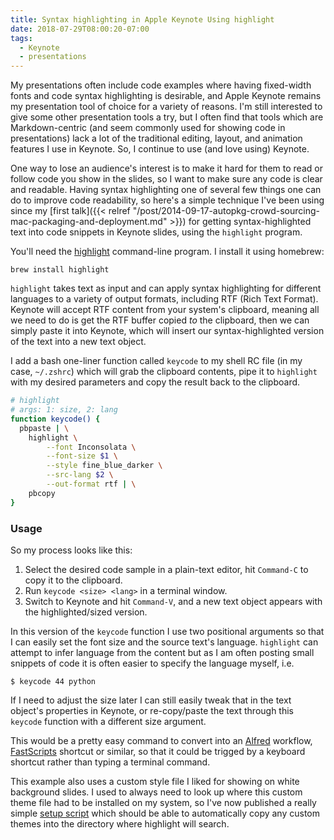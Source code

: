 ```yaml
---
title: Syntax highlighting in Apple Keynote Using highlight
date: 2018-07-29T08:00:20-07:00
tags:
  - Keynote
  - presentations
---
```


My presentations often include code examples where having fixed-width fonts and code syntax highlighting is desirable, and Apple Keynote remains my presentation tool of choice for a variety of reasons. I'm still interested to give some other presentation tools a try, but I often find that tools which are Markdown-centric (and seem commonly used for showing code in presentations) lack a lot of the traditional editing, layout, and animation features I use in Keynote. So, I continue to use (and love using) Keynote.

One way to lose an audience's interest is to make it hard for them to read or follow code you show in the slides, so I want to make sure any code is clear and readable. Having syntax highlighting one of several few things one can do to improve code readability, so here's a simple technique I've been using since my [first talk]({{< relref "/post/2014-09-17-autopkg-crowd-sourcing-mac-packaging-and-deployment.md" >}}) for getting syntax-highlighted text into code snippets in Keynote slides, using the `highlight` program.


You'll need the [highlight](http://www.andre-simon.de/doku/highlight/en/highlight.php) command-line program. I install it using homebrew:

```
brew install highlight
```

`highlight` takes text as input and can apply syntax highlighting for different languages to a variety of output formats, including RTF (Rich Text Format). Keynote will accept RTF content from your system's clipboard, meaning all we need to do is get the RTF buffer copied _to_ the clipboard, then we can simply paste it into Keynote, which will insert our syntax-highlighted version of the text into a new text object.

I add a bash one-liner function called `keycode` to my shell RC file (in my case, `~/.zshrc`) which will grab the clipboard contents, pipe it to `highlight` with my desired parameters and copy the result back to the clipboard.

```bash
# highlight
# args: 1: size, 2: lang
function keycode() {
  pbpaste | \
    highlight \
    	--font Inconsolata \
    	--font-size $1 \
    	--style fine_blue_darker \
    	--src-lang $2 \
    	--out-format rtf | \
    pbcopy
}
```

### Usage

So my process looks like this:

1. Select the desired code sample in a plain-text editor, hit `Command-C` to copy it to the clipboard.
1. Run `keycode <size> <lang>` in a terminal window.
1. Switch to Keynote and hit `Command-V`, and a new text object appears with the highlighted/sized version.

In this version of the `keycode` function I use two positional arguments so that I can easily set the font size and the source text's language. `highlight` can attempt to infer language from the content but as I am often posting small snippets of code it is often easier to specify the language myself, i.e.

```
$ keycode 44 python
```

If I need to adjust the size later I can still easily tweak that in the text object's properties in Keynote, or re-copy/paste the text through this `keycode` function with a different size argument.


This would be a pretty easy command to convert into an [Alfred](https://www.alfredapp.com/workflows/) workflow, [FastScripts](https://red-sweater.com/fastscripts/) shortcut or similar, so that it could be trigged by a keyboard shortcut rather than typing a terminal command.

This example also uses a custom style file I liked for showing on white background slides. I used to always need to look up where this custom theme file had to be installed on my system, so I've now published a really simple [setup script](https://github.com/timsutton/presentation-tools/blob/master/setup_highlight.bash) which should be able to automatically copy any custom themes into the directory where highlight will search.

